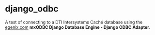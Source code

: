 django_odbc
===========

A test of connecting to a DTI Intersystems Caché database using the 
[egenix.com](http://www.egenix.com) **mxODBC Django Database Engine - 
Django ODBC Adapter**.
